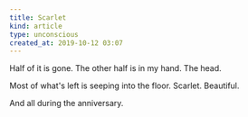 ```yaml
---
title: Scarlet
kind: article
type: unconscious
created_at: 2019-10-12 03:07
---
```


Half of it is gone. The other half is in my hand. The head.

Most of what's left is seeping into the floor. Scarlet. Beautiful.

And all during the anniversary.

